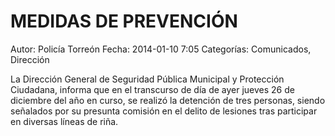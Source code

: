 MEDIDAS DE PREVENCIÓN
===================================================================

Autor: Policía Torreón
Fecha: 2014-01-10 7:05
Categorías: Comunicados, Dirección

La Dirección General de Seguridad Pública Municipal y Protección Ciudadana, informa que en el transcurso de día de ayer jueves 26 de diciembre del año en curso, se realizó la detención de tres personas, siendo señalados por su presunta comisión en el delito de lesiones tras participar en diversas líneas de riña.
